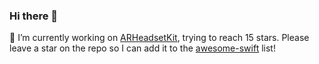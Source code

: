 ### Hi there 👋

🔭 I’m currently working on [ARHeadsetKit](https://github.com/philipturner/ARHeadsetKit), trying to reach 15 stars. Please leave a star on the repo so I can add it to the [awesome-swift](https://github.com/matteocrippa/awesome-swift) list!

<!--
**philipturner/philipturner** is a ✨ _special_ ✨ repository because its `README.md` (this file) appears on your GitHub profile.

Here are some ideas to get you started:

- 🔭 I’m currently working on ...
- 🌱 I’m currently learning ...
- 👯 I’m looking to collaborate on ...
- 🤔 I’m looking for help with ...
- 💬 Ask me about ...
- 📫 How to reach me: ...
- 😄 Pronouns: ...
- ⚡ Fun fact: ...
-->
